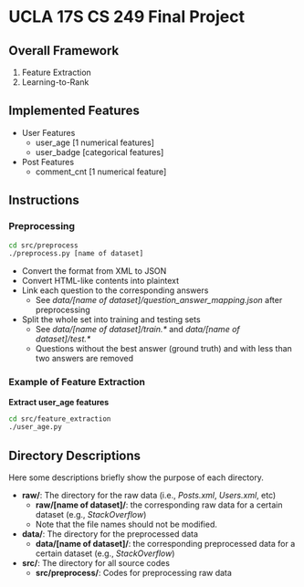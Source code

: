 # UCLA 17S CS 249 Final Project 

## Overall Framework 

1. Feature Extraction
2. Learning-to-Rank

## Implemented Features

* User Features
    * user_age [1 numerical features]
    * user_badge [categorical features]
* Post Features
    * comment_cnt [1 numerical feature]

## Instructions

### Preprocessing
```bash
cd src/preprocess
./preprocess.py [name of dataset]
```

* Convert the format from XML to JSON
* Convert HTML-like contents into plaintext
* Link each question to the corresponding answers
    * See _data/[name of dataset]/question_answer_mapping.json_ after preprocessing
* Split the whole set into training and testing sets
    * See _data/[name of dataset]/train.\*_ and  _data/[name of dataset]/test.\*_
    * Questions without the best answer (ground truth) and with less than two answers are removed 


### Example of Feature Extraction
**Extract user_age features**
```bash
cd src/feature_extraction
./user_age.py
```


## Directory Descriptions

Here some descriptions briefly show the purpose of each directory.

* __raw/__: The directory for the raw data (i.e., *Posts.xml*, *Users.xml*, etc) 
    * __raw/[name of dataset]/__: the corresponding raw data for a certain dataset (e.g., *StackOverflow*)
    * Note that the file names should not be modified.
* __data/__: The directory for the preprocessed data
    * __data/[name of dataset]/__: the corresponding preprocessed data for a certain dataset (e.g., *StackOverflow*)
* __src/__: The directory for all source codes
    * __src/preprocess/__: Codes for preprocessing raw data